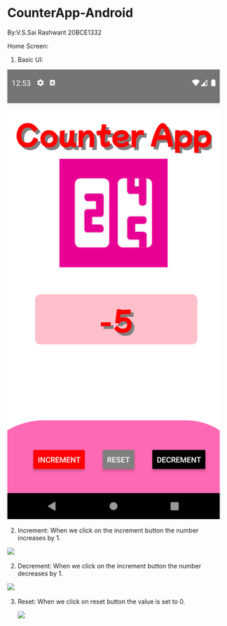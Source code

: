 # CounterApp-Android
By:V.S.Sai Rashwant 20BCE1332

Home Screen:
1. Basic UI:

 ![](myAndroidProject/assign/CA1.png)




2. Increment:
   When we click on the increment button the number increases by 1.
 
 
 
 
 
 
  ![](myAndroidProject/assign/CN2.png)
  
2. Decrement:
   When we click on the increment button the number decreases by 1.
 
 
 
 
 
 
  ![](myAndroidProject/assign/CN2.png)


3. Reset:
    When we click on reset button the value is set to 0.
    
    
    ![](myAndroidProject/assign/CN3.png)
    


 
